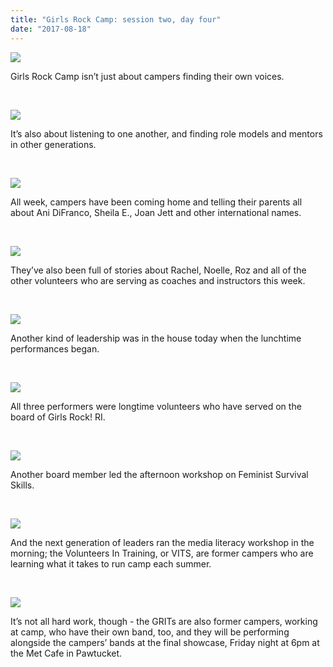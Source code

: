 ```yaml
---
title: "Girls Rock Camp: session two, day four"
date: "2017-08-18"
---
```


[![](/uploads/blogpost/02-04-01.jpg)](http://girlsrockri.org/wp-content/uploads/2017/08/02-04-01.jpg)

Girls Rock Camp isn’t just about campers finding their own voices.

 

[![](/uploads/blogpost/02-04-02.jpg)](http://girlsrockri.org/wp-content/uploads/2017/08/02-04-02.jpg)

It’s also about listening to one another, and finding role models and mentors in other generations.

 

[![](/uploads/blogpost/02-04-03.jpg)](http://girlsrockri.org/wp-content/uploads/2017/08/02-04-03.jpg)

All week, campers have been coming home and telling their parents all about Ani DiFranco, Sheila E., Joan Jett and other international names.

 

[![](/uploads/blogpost/02-04-04.jpg)](http://girlsrockri.org/wp-content/uploads/2017/08/02-04-04.jpg)

They’ve also been full of stories about Rachel, Noelle, Roz and all of the other volunteers who are serving as coaches and instructors this week.

 

[![](/uploads/blogpost/02-04-06.jpg)](http://girlsrockri.org/wp-content/uploads/2017/08/02-04-06.jpg)

Another kind of leadership was in the house today when the lunchtime performances began.

 

[![](/uploads/blogpost/02-04-05.jpg)](http://girlsrockri.org/wp-content/uploads/2017/08/02-04-05.jpg)

All three performers were longtime volunteers who have served on the board of Girls Rock! RI.

 

[![](/uploads/blogpost/02-04-07.jpg)](http://girlsrockri.org/wp-content/uploads/2017/08/02-04-07.jpg)

Another board member led the afternoon workshop on Feminist Survival Skills.

 

[![](/uploads/blogpost/02-04-08.jpg)](http://girlsrockri.org/wp-content/uploads/2017/08/02-04-08.jpg)

And the next generation of leaders ran the media literacy workshop in the morning; the Volunteers In Training, or VITS, are former campers who are learning what it takes to run camp each summer.

 

[![](/uploads/blogpost/02-04-09.jpg)](http://girlsrockri.org/wp-content/uploads/2017/08/02-04-09.jpg)

It’s not all hard work, though - the GRITs are also former campers, working at camp, who have their own band, too, and they will be performing alongside the campers’ bands at the final showcase, Friday night at 6pm at the Met Cafe in Pawtucket.
